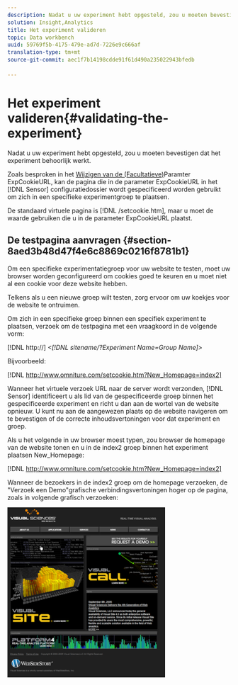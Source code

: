 ```yaml
---
description: Nadat u uw experiment hebt opgesteld, zou u moeten bevestigen dat het experiment behoorlijk werkt.
solution: Insight,Analytics
title: Het experiment valideren
topic: Data workbench
uuid: 59769f5b-4175-479e-ad7d-7226e9c666af
translation-type: tm+mt
source-git-commit: aec1f7b14198cdde91f61d490a235022943bfedb

---
```



# Het experiment valideren{#validating-the-experiment}

Nadat u uw experiment hebt opgesteld, zou u moeten bevestigen dat het experiment behoorlijk werkt.

Zoals besproken in het [Wijzigen van de (Facultatieve)](../../home/c-undst-ctrld-exp/t-en-ctrld-exp/c-mod-expckurl-prm.md#concept-215bf86bab4e4ec0b0cc803ec48a8fcf)Paramter ExpCookieURL, kan de pagina die in de parameter ExpCookieURL in het [!DNL Sensor] configuratiedossier wordt gespecificeerd worden gebruikt om zich in een specifieke experimentgroep te plaatsen.

De standaard virtuele pagina is [!DNL /setcookie.htm], maar u moet de waarde gebruiken die u in de parameter ExpCookieURL plaatst.

## De testpagina aanvragen {#section-8aed3b48d47f4e6c8869c0216f8781b1}

Om een specifieke experimentatiegroep voor uw website te testen, moet uw browser worden geconfigureerd om cookies goed te keuren en u moet niet al een cookie voor deze website hebben.

Telkens als u een nieuwe groep wilt testen, zorg ervoor om uw koekjes voor de website te ontruimen.

Om zich in een specifieke groep binnen een specifiek experiment te plaatsen, verzoek om de testpagina met een vraagkoord in de volgende vorm:

[!DNL http://] *&lt;[!DNL sitename/?Experiment Name=Group Name]>*

Bijvoorbeeld:

[!DNL http://www.omniture.com/setcookie.htm?New_Homepage=index2]

Wanneer het virtuele verzoek URL naar de server wordt verzonden, [!DNL Sensor] identificeert u als lid van de gespecificeerde groep binnen het gespecificeerde experiment en richt u dan aan de wortel van de website opnieuw. U kunt nu aan de aangewezen plaats op de website navigeren om te bevestigen of de correcte inhoudsvertoningen voor dat experiment en groep.

Als u het volgende in uw browser moest typen, zou browser de homepage van de website tonen en u in de index2 groep binnen het experiment plaatsen New_Homepage:

[!DNL http://www.omniture.com/setcookie.htm?New_Homepage=index2]

Wanneer de bezoekers in de index2 groep om de homepage verzoeken, de &quot;Verzoek een Demo&quot;grafische verbindingsvertoningen hoger op de pagina, zoals in volgende grafisch verzoeken:

![](assets/TestPage.png)

